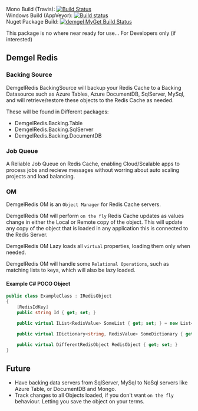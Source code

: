 ﻿Mono Build (Travis): [![Build Status](https://travis-ci.org/DemgelOpenSource/DemgelRedis.svg)](https://travis-ci.org/DemgelOpenSource/DemgelRedis)  
Windows Build (AppVeyor): [![Build status](https://ci.appveyor.com/api/projects/status/6xl602hwsyu926aw/branch/master?svg=true)](https://ci.appveyor.com/project/tenowg/demgelredis/branch/master)  
Nuget Package Build: [![demgel MyGet Build Status](https://www.myget.org/BuildSource/Badge/demgel?identifier=caa525cf-17f7-4bf4-b2c6-d5f5abf6b122)](https://www.myget.org/)

This package is no where near ready for use... For Developers only (if interested)

## Demgel Redis

### Backing Source
DemgelRedis BackingSource will backup your Redis Cache to a Backing Datasource such as Azure Tables, Azure DocumentDB, SqlServer, MySql, and will retrieve/restore these objects to the Redis Cache as needed.

These will be found in Different packages:

* DemgelRedis.Backing.Table
* DemgelRedis.Backing.SqlServer
* DemgelRedis.Backing.DocumentDB

### Job Queue
A Reliable Job Queue on Redis Cache, enabling Cloud/Scalable apps to process jobs and recieve messages without worring about auto scaling projects and load balancing.

### OM
DemgelRedis OM is an `Object Manager` for Redis Cache servers.

DemgelRedis OM will perform `on the fly` Redis Cache updates as values change in
either the Local or Remote copy of the object. This will update any copy of the object
that is loaded in any application this is connected to the Redis Server.

DemgelRedis OM Lazy loads all `virtual` properties, loading them only when needed.

DemgelRedis OM will handle some `Relational Operations`, such as matching lists to keys, which will also be lazy loaded.

#### Example C# POCO Object

```c#
public class ExampleClass : IRedisObject
{
    [RedisIdKey]
    public string Id { get; set; }

    public virtual IList<RedisValue> SomeList { get; set; } = new List<RedisValue>();

    public virtual IDictionary<string, RedisValue> SomeDictionary { get; set; } = new Dictionary<string, RedisValue>();

    public virtual DifferentRedisObject RedisObject { get; set; }
}
```

## Future
* Have backing data servers from SqlServer, MySql to NoSql servers like Azure Table, or DocumentDB and Mongo.
* Track changes to all Objects loaded, if you don't want `on the fly` behaviour. Letting you save the object on your terms.
